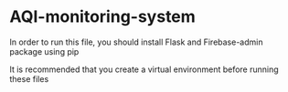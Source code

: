 # AQI-monitoring-system
In order to run this file, you should install Flask and Firebase-admin package using pip

It is recommended that you create a virtual environment before running these files

